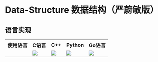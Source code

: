 # Data-Structure 数据结构（严蔚敏版） 

## 语言实现
<table>
<!-- 第一行-->
<tr>
	<th>使用语言</th>
	<th>C语言</th>
	<th>C++</th>
	<th>Python</th>
	<th>Go语言</th>
</tr>
<!-- 第二行-->
<tr>
	<td></td>
	<td><a href="网址"> <img src="https://github.com/SolerHo/Data-Structure/blob/master/Images/C%E8%AF%AD%E8%A8%80.jpg" /></a></td>
	<td><a href="网址"> <img src="https://github.com/SolerHo/Data-Structure/blob/master/Images/C%2B%2B.jpg" /></a></td>
	<td><a href="网址"> <img src="https://github.com/SolerHo/Data-Structure/blob/master/Images/Python.jpg" /></a></td>
	<td><a href="网址"> <img src="https://github.com/SolerHo/Data-Structure/blob/master/Images/Go%E8%AF%AD%E8%A8%80.jpg" /></a></td>
</tr>
</table>
    
    
